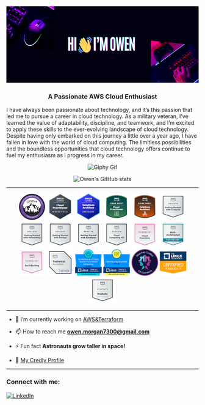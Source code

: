 <img src="https://raw.githubusercontent.com/O-Morgan/O-Morgan/main/GitHub%20Banner.png" width="1000" height="200">


<h3 align="center">A Passionate AWS Cloud Enthusiast</h3> 

I have always been passionate about technology, and it’s this passion that led me to pursue a career in cloud technology. As a military veteran, I’ve learned the value of adaptability, discipline, and teamwork, and I’m excited to apply these skills to the ever-evolving landscape of cloud technology. Despite having only embarked on this journey a little over a year ago, I have fallen in love with the world of cloud computing. The limitless possibilities and the boundless opportunities that cloud technology offers continue to fuel my enthusiasm as I progress in my career.

<p align="center">
  <img src="https://media.giphy.com/media/qgQUggAC3Pfv687qPC/giphy.gif" alt="Giphy Gif">
</p>


<div align="center">

![Owen's GitHub stats](https://github-readme-stats.vercel.app/api?username=O-Morgan&theme=radical&show_icons=true)</div>

---

<p align="center">
  <img src="https://github.com/O-Morgan/O-Morgan/blob/main/cpb-terraformer-badge.svg" width="70">
  <img src="https://github.com/O-Morgan/O-Morgan/blob/main/aws-certified-cloud-practitioner.png" width="70">
  <img src="https://github.com/O-Morgan/O-Morgan/blob/main/aws-certified-solutions-architect-associate.png" width="70">
  <img src="https://github.com/O-Morgan/O-Morgan/blob/main/aws-cloud-quest-cloud-practitioner.png" width="70">
  <img src="https://github.com/O-Morgan/O-Morgan/blob/main/aws-cloud-quest-solutions-architect.png" width="70">
  <img src="https://github.com/O-Morgan/O-Morgan/blob/main/aws-educate-getting-started-with-compute.png" width="70">
  <img src="https://github.com/O-Morgan/O-Morgan/blob/main/aws-educate-getting-started-with-networking.png" width="70">
  <img src="https://github.com/O-Morgan/O-Morgan/blob/main/aws-educate-getting-started-with-storage.png" width="70">
  <img src="https://github.com/O-Morgan/O-Morgan/blob/main/aws-educate-getting-started-with-databases.png" width="70">
  <img src="https://github.com/O-Morgan/O-Morgan/blob/main/aws-educate-introduction-to-cloud-101.png" width="70">
  <img src="https://github.com/O-Morgan/O-Morgan/blob/main/aws-knowledge-cloud-essentials.png" width="70">
  <img src="https://github.com/O-Morgan/O-Morgan/blob/main/well-architected-proficient.png" width="70">
  <img src="https://github.com/O-Morgan/O-Morgan/blob/main/aws-knowledge-architecting.png" width="70">
  <img src="https://github.com/O-Morgan/O-Morgan/blob/main/aws-partner-technical-accredited%20(1).png" width="70">
  <img src="https://github.com/O-Morgan/O-Morgan/blob/main/lfs200.png" width="70">
  <img src="https://github.com/O-Morgan/O-Morgan/blob/main/lfc108-cybersecurity-essentials.png" width="70">
  <img src="https://github.com/O-Morgan/O-Morgan/blob/main/badge-gitops.png" width="70">
  <img src="https://github.com/O-Morgan/O-Morgan/blob/main/lfca-linux-foundation-certified-it-associate.png" width="70">
  <img src="https://github.com/O-Morgan/O-Morgan/blob/main/aws-re-start-graduate.png" width="70">
  </p>


---

- 🔭 I’m currently working on [AWS&Terraform](https://github.com/O-Morgan/terraform-beginner-bootcamp-2023)

- 📫 How to reach me **owen.morgan7300@gmail.com**

- ⚡ Fun fact **Astronauts grow taller in space!**

- 🌱 [My Credly Profile](https://www.credly.com/users/owen-morgan.4778d523)

---

<h3 align="left">Connect with me:</h3>
<p align="left">
  <a href="https://www.linkedin.com/in/owen-morgan7300" target="blank">
    <img align="center" src="https://raw.githubusercontent.com/rahuldkjain/github-profile-readme-generator/master/src/images/icons/Social/linked-in-alt.svg" alt="LinkedIn" height="30" width="40" />
  </a>
</p>










<!--
**O-Morgan/O-Morgan** is a ✨ _special_ ✨ repository because its `README.md` (this file) appears on your GitHub profile.

Here are some ideas to get you started:

- 🔭 I’m currently working on ...
- 🌱 I’m currently learning ...
- 👯 I’m looking to collaborate on ...
- 🤔 I’m looking for help with ...
- 💬 Ask me about ...
- 📫 How to reach me: ...
- 😄 Pronouns: ...
- ⚡ Fun fact: ...
-->
